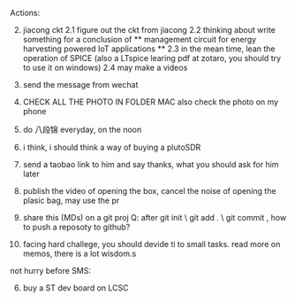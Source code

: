 Actions:



2. jiacong ckt
2.1 figure out the ckt from jiacong
2.2 thinking about write something for a conclusion of ** management circuit for energy harvesting powered IoT applications **
2.3 in the mean time, lean the operation of SPICE (also a LTspice learing pdf at zotaro, you should try to use it on windows)
2.4 may make a videos

4. send the message from wechat

5. CHECK ALL THE PHOTO IN FOLDER MAC also check the photo on my phone



7. do 八段锦 everyday, on the noon

8. i think, i should think a way of buying a plutoSDR

9. send a taobao link to him and say thanks, what you should ask for him later

10. publish the video of opening the box, cancel the noise of opening the plasic bag, may use the pr

11. share this (MDs) on a git proj
Q: after git init \ git add . \ git commit , how to push a reposoty to github?

12. facing hard challege, you should devide ti to small tasks.
read more on memos, there is a lot wisdom.s

not hurry before SMS:

6. buy a ST dev board on LCSC

